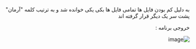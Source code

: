<div dir = "rtl">
  به دلیل کم بودن فایل ها تمامی فایل ها بکی یکی خوانده شد
  و به ترتیب کلمه "آرمان" پشت سر یک دیگر قرار گرفته اند
  
  خروجی برنامه :
  
  ![image](https://user-images.githubusercontent.com/80279784/113321078-796b9280-9328-11eb-8941-9b58a1ca03b9.png)

</div>
